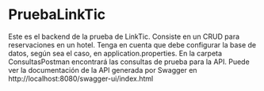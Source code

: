 # PruebaLinkTic
 Este es el backend de la prueba de LinkTic.  Consiste en un CRUD para reservaciones en un hotel.
 Tenga en cuenta que debe configurar la base de datos, según sea el caso, en application.properties.
 En la carpeta ConsultasPostman encontrará las consultas de prueba para la API.
 Puede ver la documentación de la API generada por Swagger en http://localhost:8080/swagger-ui/index.html

